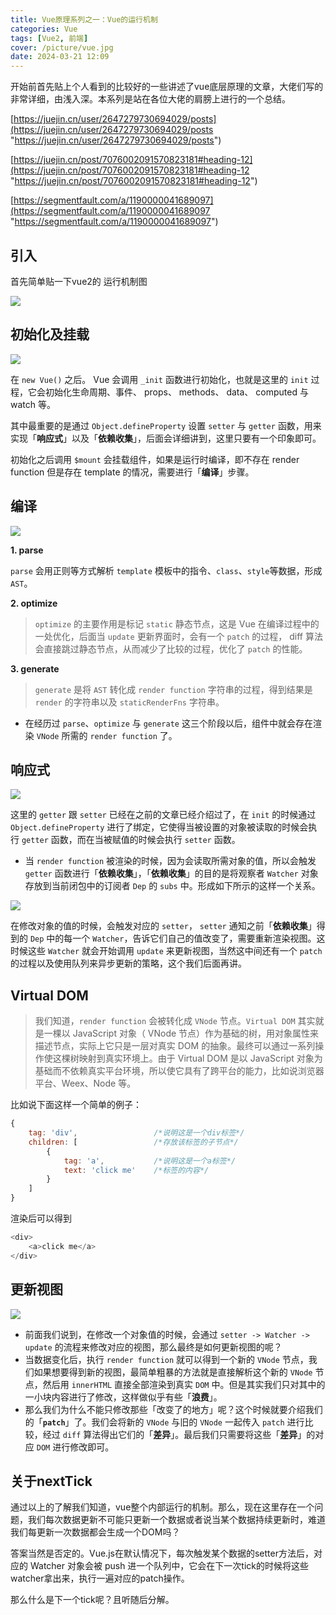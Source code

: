 ```yaml
---
title: Vue原理系列之一：Vue的运行机制
categories: Vue
tags: [Vue2, 前端]
cover: /picture/vue.jpg
date: 2024-03-21 12:09
---
```


开始前首先贴上个人看到的比较好的一些讲述了vue底层原理的文章，大佬们写的非常详细，由浅入深。本系列是站在各位大佬的肩膀上进行的一个总结。

[https://juejin.cn/user/2647279730694029/posts](https://juejin.cn/user/2647279730694029/posts "https://juejin.cn/user/2647279730694029/posts")

[https://juejin.cn/post/7076002091570823181#heading-12](https://juejin.cn/post/7076002091570823181#heading-12 "https://juejin.cn/post/7076002091570823181#heading-12")

[https://segmentfault.com/a/1190000041689097](https://segmentfault.com/a/1190000041689097 "https://segmentfault.com/a/1190000041689097")

## 引入

首先简单贴一下vue2的 运行机制图

![](image_lSXbEtfbBA.png)

## 初始化及挂载

![](image_UEehMs81Vi.png)

在 `new Vue()` 之后。 Vue 会调用 `_init` 函数进行初始化，也就是这里的 `init` 过程，它会初始化生命周期、事件、 props、 methods、 data、 computed 与 watch 等。

其中最重要的是通过 `Object.defineProperty` 设置 `setter` 与 `getter` 函数，用来实现「**响应式**」以及「**依赖收集**」，后面会详细讲到，这里只要有一个印象即可。

初始化之后调用 `$mount` 会挂载组件，如果是运行时编译，即不存在 render function 但是存在 template 的情况，需要进行「**编译**」步骤。

## 编译

![](image_WcbyAuq7cY.png)

**1. parse**

`parse` 会用正则等方式解析 `template` 模板中的指令、`class`、`style`等数据，形成`AST`。

**2. optimize**

> `optimize` 的主要作用是标记 `static` 静态节点，这是 Vue 在编译过程中的一处优化，后面当 `update` 更新界面时，会有一个 `patch` 的过程， diff 算法会直接跳过静态节点，从而减少了比较的过程，优化了 `patch` 的性能。

**3. generate**

> `generate` 是将 `AST` 转化成 `render function` 字符串的过程，得到结果是 `render` 的字符串以及 `staticRenderFns` 字符串。

-   在经历过 `parse`、`optimize` 与 `generate` 这三个阶段以后，组件中就会存在渲染 `VNode` 所需的 `render function` 了。

## 响应式

![](image_ImjgN5RC2g.png)

这里的 `getter` 跟 `setter` 已经在之前的文章已经介绍过了，在 `init` 的时候通过 `Object.defineProperty` 进行了绑定，它使得当被设置的对象被读取的时候会执行 `getter` 函数，而在当被赋值的时候会执行 `setter` 函数。

-   当 `render function` 被渲染的时候，因为会读取所需对象的值，所以会触发 `getter` 函数进行「**依赖收集**」，「**依赖收集**」的目的是将观察者 `Watcher` 对象存放到当前闭包中的订阅者 `Dep` 的 `subs` 中。形成如下所示的这样一个关系。

![](image_557Exj1wGP.png)

在修改对象的值的时候，会触发对应的 `setter`， `setter` 通知之前「**依赖收集**」得到的 `Dep` 中的每一个 `Watcher`，告诉它们自己的值改变了，需要重新渲染视图。这时候这些 `Watcher` 就会开始调用 `update` 来更新视图，当然这中间还有一个 `patch` 的过程以及使用队列来异步更新的策略，这个我们后面再讲。

## Virtual DOM

> 我们知道，`render function` 会被转化成 `VNode` 节点。`Virtual DOM` 其实就是一棵以 JavaScript 对象（ VNode 节点）作为基础的树，用对象属性来描述节点，实际上它只是一层对真实 DOM 的抽象。最终可以通过一系列操作使这棵树映射到真实环境上。由于 Virtual DOM 是以 JavaScript 对象为基础而不依赖真实平台环境，所以使它具有了跨平台的能力，比如说浏览器平台、Weex、Node 等。

比如说下面这样一个简单的例子：

```javascript
{
    tag: 'div',                 /*说明这是一个div标签*/
    children: [                 /*存放该标签的子节点*/
        {
            tag: 'a',           /*说明这是一个a标签*/
            text: 'click me'    /*标签的内容*/
        }
    ]
}

```

渲染后可以得到

```javascript
<div>
    <a>click me</a>
</div>


```

## 更新视图

![](image_3JAXlV5wbA.png)

-   前面我们说到，在修改一个对象值的时候，会通过 `setter -> Watcher -> update` 的流程来修改对应的视图，那么最终是如何更新视图的呢？
-   当数据变化后，执行 `render function` 就可以得到一个新的 `VNode` 节点，我们如果想要得到新的视图，最简单粗暴的方法就是直接解析这个新的 `VNode` 节点，然后用 `innerHTML` 直接全部渲染到真实 `DOM` 中。但是其实我们只对其中的一小块内容进行了修改，这样做似乎有些「**浪费**」。
-   那么我们为什么不能只修改那些「改变了的地方」呢？这个时候就要介绍我们的「**`patch`**」了。我们会将新的 `VNode` 与旧的 `VNode` 一起传入 `patch` 进行比较，经过 `diff` 算法得出它们的「**差异**」。最后我们只需要将这些「**差异**」的对应 `DOM` 进行修改即可。

## 关于nextTick

通过以上的了解我们知道，vue整个内部运行的机制。那么，现在这里存在一个问题，我们每次数据更新不可能只更新一个数据或者说当某个数据持续更新时，难道我们每更新一次数据都会生成一个DOM吗？

答案当然是否定的。Vue.js在默认情况下，每次触发某个数据的setter方法后，对应的 Watcher 对象会被 push 进一个队列中，它会在下一次tick的时候将这些watcher拿出来，执行一遍对应的patch操作。

那么什么是下一个tick呢？且听随后分解。



